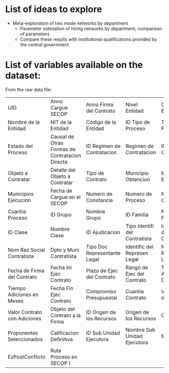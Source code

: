 # List of ideas to explore
* Meta-exploration of two mode networks by department
    - Parameter estimation of hiring networks by department, comparison of parameters
    - Compare these results with institutional qualifications provided by the central government
# List of variables available on the dataset:
From the raw data file:

|                    |                 |                       |                  |                 |
|--------------------|-----------------|-----------------------|------------------|-----------------|
|UID                 |Anno Cargue SECOP|Anno Firma del Contrato|Nivel Entidad     |Orden Entidad    |
|Nombre de la Entidad|NIT de la Entidad|Código de la Entidad   |ID Tipo de Proceso|Tipo de Proceso  |
|Estado del Proceso  |Causal de Otras Formas de Contratacion Directa|ID Regimen de Contratacion|Regimen de Contratacion|ID Objeto a Contratar|
|Objeto a Contratar|Detalle del Objeto a Contratar|Tipo de Contrato|Municipio Obtencion|Municipio Entrega|
Municipios Ejecucion|Fecha de Cargue en el SECOP|Numero de Constancia|Numero de Proceso|Numero del Contrato|
|Cuantia Proceso|ID Grupo|Nombre Grupo|ID Familia|Nombre Familia|
|ID Clase|Nombre Clase|ID Ajudicacion|Tipo Identifi del Contratista|Identificacion del Contratista|
|Nom Raz Social Contratista|Dpto y Muni Contratista|Tipo Doc Representante Legal|Identific del Represen Legal|Nombre del Represen Legal|
|Fecha de Firma del Contrato|Fecha Ini Ejec Contrato|Plazo de Ejec del Contrato|Rango de Ejec del Contrato|Tiempo Adiciones en Dias|
|Tiempo Adiciones en Meses|Fecha Fin Ejec Contrato|Compromiso Presupuestal|Cuantia Contrato|Valor Total de Adiciones|
|Valor Contrato con Adiciones|Objeto del Contrato a la Firma|ID Origen de los Recursos|Origen de los Recursos|Codigo BPIN|
|Proponentes Seleccionados|Calificacion Definitiva|ID Sub Unidad Ejecutora|Nombre Sub Unidad Ejecutora|Moneda|
|EsPostConflicto|Ruta Proceso en SECOP I| | | |
